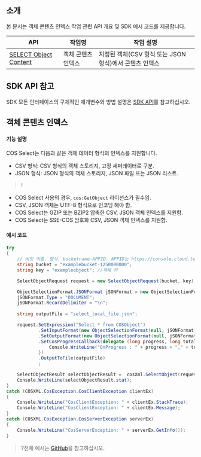## 소개

본 문서는 객체 콘텐츠 인덱스 작업 관련 API 개요 및 SDK 예시 코드를 제공합니다.

| API                                                          | 작업명         | 작업 설명                                  |
| ------------------------------------------------------------ | -------------- | ----------------------------------------- |
| [SELECT Object Content](https://intl.cloud.tencent.com/document/product/436/32360) | 객체 콘텐츠 인덱스 | 지정된 객체(CSV 형식 또는 JSON 형식)에서 콘텐츠 인덱스                   |

## SDK API 참고

SDK 모든 인터페이스의 구체적인 매개변수와 방법 설명은 [SDK API](https://cos-dotnet-sdk-doc-1253960454.file.myqcloud.com/)를 참고하십시오.

## 객체 콘텐츠 인덱스

#### 기능 설명

COS Select는 다음과 같은 객체 데이터 형식의 인덱스를 지원합니다.

* CSV 형식: CSV 형식의 객체 스토리지, 고정 세퍼레이터로 구분.
* JSON 형식: JSON 형식의 객체 스토리지, JSON 파일 또는 JSON 리스트.

> !
- COS Select 사용의 경우, `cos:GetObject` 라이선스가 필수임.
- CSV, JSON 객체는 UTF-8 형식으로 인코딩 해야 함.
- COS Select는 GZIP 또는 BZIP2 압축한 CSV, JSON 객체 인덱스를 지원함.
- COS Select는 SSE-COS 암호화 CSV, JSON 객체 인덱스를 지원함.

#### 예시 코드

[//]: # (.cssg-snippet-select-object)
```cs
try
{
    // 버킷 이름. 형식: bucketname-APPID. APPID는 https://console.cloud.tencent.com/developer를 참고하십시오.
    string bucket = "examplebucket-1250000000";
    string key = "exampleobject"; //객체 키

    SelectObjectRequest request = new SelectObjectRequest(bucket, key);

    ObjectSelectionFormat.JSONFormat jSONFormat = new ObjectSelectionFormat.JSONFormat();
    jSONFormat.Type = "DOCUMENT";
    jSONFormat.RecordDelimiter = "\n";
    
    string outputFile = "select_local_file.json";

    request.SetExpression("Select * from COSObject")
            .SetInputFormat(new ObjectSelectionFormat(null, jSONFormat))
            .SetOutputFormat(new ObjectSelectionFormat(null, jSONFormat))
            .SetCosProgressCallback(delegate (long progress, long total) {
                Console.WriteLine("OnProgress : " + progress + "," + total);
            })
            .OutputToFile(outputFile)
            ;

    SelectObjectResult selectObjectResult =  cosXml.SelectObject(request);
    Console.WriteLine(selectObjectResult.stat);
}
catch (COSXML.CosException.CosClientException clientEx)
{
    Console.WriteLine("CosClientException: " + clientEx.StackTrace);
    Console.WriteLine("CosClientException: " + clientEx.Message);
}
catch (COSXML.CosException.CosServerException serverEx)
{
    Console.WriteLine("CosServerException: " + serverEx.GetInfo());
}
```

>?전체 예시는 [GitHub](https://github.com/tencentyun/cos-snippets/tree/master/dotnet/dist/SelectObject.cs)을 참고하십시오.

